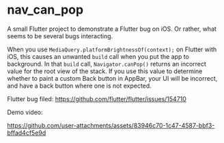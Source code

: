 # nav_can_pop

A small Flutter project to demonstrate a Flutter bug on iOS. Or rather, what seems to be several bugs interacting.

When you use `MediaQuery.platformBrightnessOf(context);` on Flutter with iOS, this causes an unwanted `build` call when you put the app to background. In that `build` call, `Navigator.canPop()` returns an incorrect value for the root view of the stack. If you use this value to determine whether to paint a custom Back button in AppBar, your UI will be incorrect, and have a back button where one is not expected.

Flutter bug filed: https://github.com/flutter/flutter/issues/154710

Demo video:

https://github.com/user-attachments/assets/83946c70-1c47-4587-bbf3-bffad4cf5e9d

